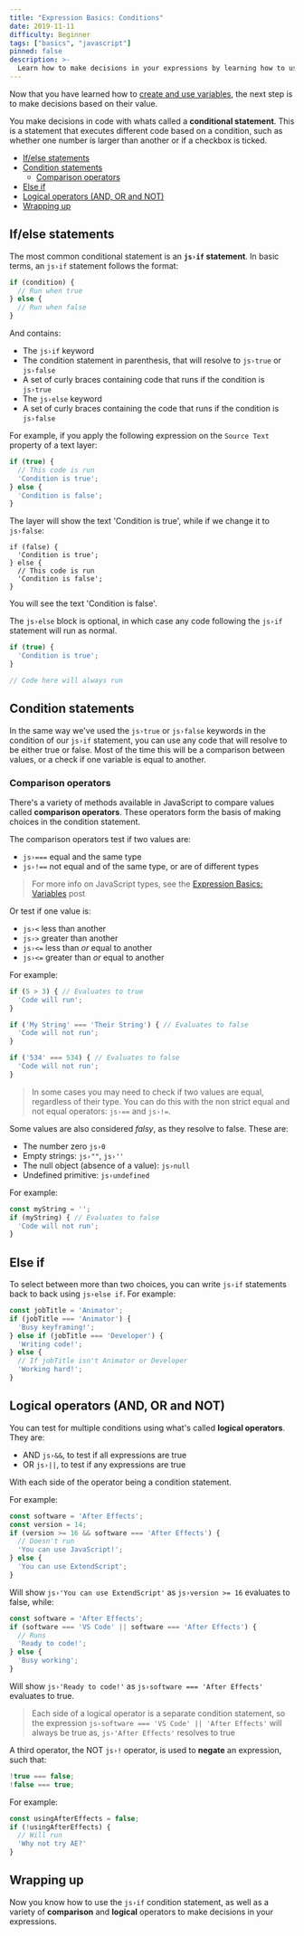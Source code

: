 ```yaml
---
title: "Expression Basics: Conditions"
date: 2019-11-11
difficulty: Beginner
tags: ["basics", "javascript"]
pinned: false
description: >-
  Learn how to make decisions in your expressions by learning how to use JavaScript conditionals and logical operators.
---
```


[MDN Referance]: https://developer.mozilla.org/en-US/docs/Learn/JavaScript/Building_blocks/conditionals

Now that you have learned how to [create and use variables](../../basics-variables/index.md), the next step is to make decisions based on their value.

You make decisions in code with whats called a **conditional statement**. This is a statement that executes different code based on a condition, such as whether one number is larger than another or if a checkbox is ticked.

- [If/else statements](#ifelse-statements)
- [Condition statements](#condition-statements)
  - [Comparison operators](#comparison-operators)
- [Else if](#else-if)
- [Logical operators (AND, OR and NOT)](#logical-operators-and-or-and-not)
- [Wrapping up](#wrapping-up)

## If/else statements

The most common conditional statement is an **`js›if` statement**. In basic terms, an `js›if` statement follows the format:

```js
if (condition) {
  // Run when true
} else {
  // Run when false
}
```

And contains:

- The `js›if` keyword
- The condition statement in parenthesis, that will resolve to `js›true` or `js›false`
- A set of curly braces containing code that runs if the condition is `js›true`
- The `js›else` keyword
- A set of curly braces containing the code that runs if the condition is `js›false`

For example, if you apply the following expression on the `Source Text` property of a text layer:

```js
if (true) {
  // This code is run
  'Condition is true';
} else {
  'Condition is false';
}
```

The layer will show the text 'Condition is true', while if we change it to `js›false`:

```js{1}
if (false) {
  'Condition is true';
} else {
  // This code is run
  'Condition is false';
}
```

You will see the text 'Condition is false'.

The `js›else` block is optional, in which case any code following the `js›if` statement will run as normal.

```js
if (true) {
  'Condition is true';
}

// Code here will always run
```

## Condition statements

In the same way we've used the `js›true` or `js›false` keywords in the condition of our `js›if` statement, you can use any code that will resolve to be either true or false. Most of the time this will be a comparison between values, or a check if one variable is equal to another.

### Comparison operators

There's a variety of methods available in JavaScript to compare values called **comparison operators**. These operators form the basis of making choices in the condition statement.

The comparison operators test if two values are:
- `js›===` equal and the same type
- `js›!==` not equal and of the same type, or are of different types

> For more info on JavaScript types, see the [Expression Basics: Variables](../basics-variables/index.md) post

Or test if one value is:
- `js›<` less than another
- `js›>` greater than another
- `js›<=` less than *or* equal to another
- `js›<=` greater than *or* equal to another

For example:

```js
if (5 > 3) { // Evaluates to true
  'Code will run';
}

if ('My String' === 'Their String') { // Evaluates to false
  'Code will not run';
}

if ('534' === 534) { // Evaluates to false
  'Code will not run';
}

```

> In some cases you may need to check if two values are equal, regardless of their type. You can do this with the non strict equal and not equal operators: `js›==` and `js›!=`.

Some values are also considered *falsy*, as they resolve to false. These are:

- The number zero `js›0`
- Empty strings: `js›""`, `js›''`
- The null object (absence of a value): `js›null`
- Undefined primitive: `js›undefined`

For example:

```js
const myString = '';
if (myString) { // Evaluates to false
  'Code will not run';
}
```

## Else if

To select between more than two choices, you can write `js›if` statements back to back using `js›else if`. For example:

```js
const jobTitle = 'Animator';
if (jobTitle === 'Animator') {
  'Busy keyframing!'; 
} else if (jobTitle === 'Developer') {
  'Writing code!';
} else {
  // If jobTitle isn't Animator or Developer
  'Working hard!';
}
```

## Logical operators (AND, OR and NOT)

You can test for multiple conditions using what's called **logical operators**. They are:

- AND `js›&&`, to test if all expressions are true
- OR `js›||`, to test if any expressions are true

With each side of the operator being a condition statement.

For example:

```js
const software = 'After Effects';
const version = 14;
if (version >= 16 && software === 'After Effects') {
  // Doesn't run
  'You can use JavaScript!';
} else {
  'You can use ExtendScript';
}
```

Will show `js›'You can use ExtendScript'` as `js›version >= 16` evaluates to false, while:

```js
const software = 'After Effects';
if (software === 'VS Code' || software === 'After Effects') {
  // Runs
  'Ready to code!';
} else {
  'Busy working';
}
```

Will show `js›'Ready to code!'` as `js›software === 'After Effects'` evaluates to true.

> Each side of a logical operator is a separate condition statement, so the expression `js›software === 'VS Code' || 'After Effects'` will always be true as, `js›'After Effects'` resolves to true

A third operator, the NOT `js›!` operator, is used to **negate** an expression, such that:

```js
!true === false;
!false === true;
```

For example:

```js
const usingAfterEffects = false;
if (!usingAfterEffects) {
  // Will run
  'Why not try AE?'
}
```

## Wrapping up

Now you know how to use the `js›if` condition statement, as well as a variety of **comparison** and **logical** operators to make decisions in your expressions.
